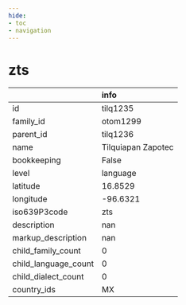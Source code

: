 ```yaml
---
hide:
- toc
- navigation
---
```

# zts
|                      | info               |
|:---------------------|:-------------------|
| id                   | tilq1235           |
| family_id            | otom1299           |
| parent_id            | tilq1236           |
| name                 | Tilquiapan Zapotec |
| bookkeeping          | False              |
| level                | language           |
| latitude             | 16.8529            |
| longitude            | -96.6321           |
| iso639P3code         | zts                |
| description          | nan                |
| markup_description   | nan                |
| child_family_count   | 0                  |
| child_language_count | 0                  |
| child_dialect_count  | 0                  |
| country_ids          | MX                 |